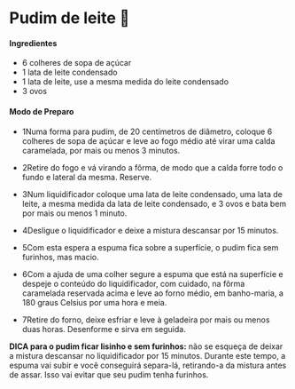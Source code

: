 # Pudim de leite :milk_glass:




#### Ingredientes

 - 6 colheres de sopa de açúcar
 - 1 lata de leite condensado
 - 1 lata de leite, use a mesma medida do leite condensado
 - 3 ovos

 

#### Modo de Preparo



- 1Numa forma para pudim, de 20 centímetros de diâmetro, coloque 6 colheres de sopa de açúcar e leve ao fogo médio até virar uma calda caramelada, por mais ou menos 3 minutos.

- 2Retire do fogo e vá virando a fôrma, de modo que a calda forre todo o fundo e lateral da mesma. Reserve.

- 3Num liquidificador coloque uma lata de leite condensado, uma lata de leite, a mesma medida da lata de leite condensado, e 3 ovos e bata bem por mais ou menos 1 minuto.

- 4Desligue o liquidificador e deixe a mistura descansar por 15 minutos.

- 5Com esta espera a espuma fica sobre a superfície, o pudim fica sem furinhos, mas macio.
- 6Com a ajuda de uma colher segure a espuma que está na superfície e despeje o conteúdo do liquidificador, com cuidado, na fôrma caramelada reservada acima e leve ao forno médio, em banho-maria, a 180 graus Celsius por uma hora e meia.
- 7Retire do forno, deixe esfriar e leve à geladeira por mais ou menos duas horas. Desenforme e sirva em seguida.



**DICA para o pudim ficar lisinho e sem furinhos:** não se esqueça de deixar a mistura descansar no liquidificador por 15 minutos. Durante este tempo, a espuma vai subir e você conseguirá separa-lá, retirando-a da mistura antes de assar. Isso vai evitar que seu pudim tenha furinhos.